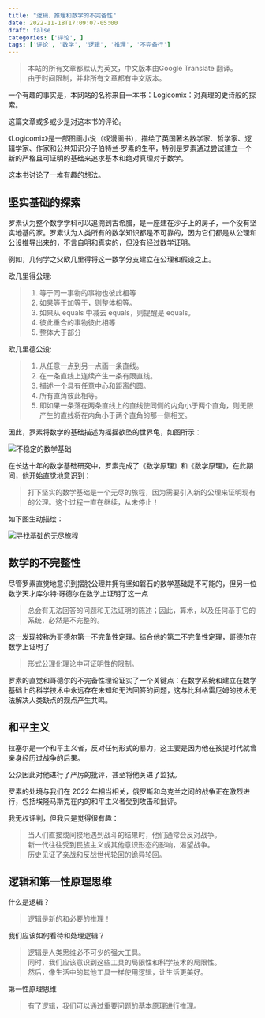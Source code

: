 ```yaml
---
title: "逻辑、推理和数学的不完备性"
date: 2022-11-18T17:09:07-05:00
draft: false
categories: ['评论', ]
tags: ['评论', '数学', '逻辑', '推理', '不完备行']
---
```

> 本站的所有文章都默认为英文，中文版本由Google Translate 翻译。  
> 由于时间限制，并非所有文章都有中文版本。

一个有趣的事实是，本网站的名称来自一本书：Logicomix：对真理的史诗般的探索。

这篇文章或多或少是对这本书的评论。

《Logicomix》是一部图画小说（或漫画书），描绘了英国著名数学家、哲学家、逻辑学家、作家和公共知识分子伯特兰·罗素的生平，特别是罗素通过尝试建立一个新的严格且可证明的基础来追求基本和绝对真理对于数学。

这本书讨论了一堆有趣的想法。

## 坚实基础的探索

罗素认为整个数学学科可以追溯到古希腊，是一座建在沙子上的房子，一个没有坚实地基的家。罗素认为人类所有的数学知识都是不可靠的，因为它们都是从公理和公设推导出来的，不言自明和真实的，但没有经过数学证明。

例如，几何学之父欧几里得将这一数学分支建立在公理和假设之上。

欧几里得公理:
>1. 等于同一事物的事物也彼此相等
>2. 如果等于加等于，则整体相等。
>3. 如果从 equals 中减去 equals，则提醒是 equals。
>4. 彼此重合的事物彼此相等
>5. 整体大于部分

欧几里德公设:
>1. 从任意一点到另一点画一条直线。
>2. 在一条直线上连续产生一条有限直线。 
>3. 描述一个具有任意中心和距离的圆。
>4. 所有直角彼此相等。
>5. 即如果一条落在两条直线上的直线使同侧的内角小于两个直角，则无限产生的直线将在内角小于两个直角的那一侧相交。

因此，罗素将数学的基础描述为摇摇欲坠的世界龟，如图所示：

![不稳定的数学基础](/life/logic_reason_and_incompleteness_of_mathematics/Russell_1.jpeg "不稳定的数学基础，Logicomix 版权所有！")

在长达十年的数学基础研究中，罗素完成了《数学原理》和《数学原理》，在此期间，他开始直觉地意识到：

>打下坚实的数学基础是一个无尽的旅程，因为需要引入新的公理来证明现有的公理。这个过程一直在继续，从未停止！

如下图生动描绘：

![寻找基础的无尽旅程](/life/logic_reason_and_incompleteness_of_mathematics/Russell_2.png "寻找基础的无尽旅程，Logicomix 版权所有！")

## 数学的不完整性

尽管罗素直觉地意识到摆脱公理并拥有坚如磐石的数学基础是不可能的，但另一位数学天才库尔特·哥德尔在数学上证明了这一点

>总会有无法回答的问题和无法证明的陈述；因此，算术，以及任何基于它的系统，必然是不完整的。

这一发现被称为哥德尔第一不完备性定理。结合他的第二不完备性定理，哥德尔在数学上证明了

>形式公理化理论中可证明性的限制。

罗素的直觉和哥德尔的不完备性理论证实了一个关键点：在数学系统和建立在数学基础上的科学技术中永远存在未知和无法回答的问题，这与比利格雷厄姆的技术无法解决人类缺点的观点产生共鸣。

## 和平主义
拉塞尔是一个和平主义者，反对任何形式的暴力，这主要是因为他在孩提时代就曾亲身经历过战争的后果。

公众因此对他进行了严厉的批评，甚至将他关进了监狱。

罗素的处境与我们在 2022 年相当相关，俄罗斯和乌克兰之间的战争正在激烈进行，包括埃隆马斯克在内的和平主义者受到攻击和批评。

我无权评判，但我只是觉得很有趣：

>当人们直接或间接地遇到战斗的结果时，他们通常会反对战争。  
>新一代往往受到民族主义或其他意识形态的影响，渴望战争。  
>历史见证了亲战和反战世代轮回的诡异轮回。

## 逻辑和第一性原理思维

什么是逻辑？

>逻辑是新的和必要的推理！

我们应该如何看待和处理逻辑？

>逻辑是人类思维必不可少的强大工具。  
>同时，我们应该意识到这些工具的局限性和科学技术的局限性。  
>然后，像生活中的其他工具一样使用逻辑，让生活更美好。

第一性原理思维

>有了逻辑，我们可以通过重要问题的基本原理进行推理。
